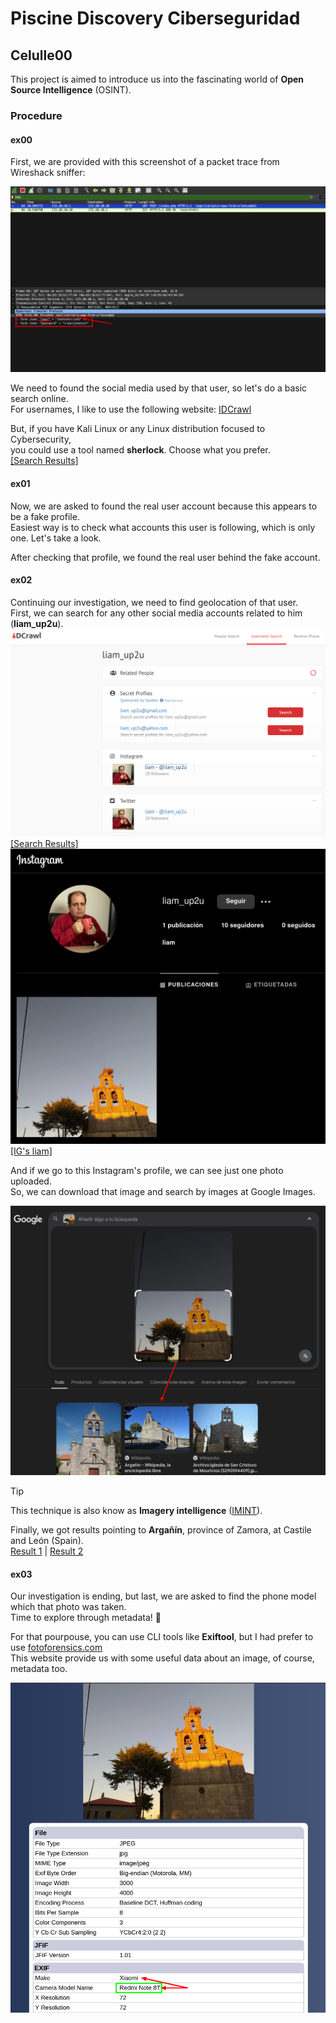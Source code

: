 # Piscine Discovery Ciberseguridad

## Celulle00

This project is aimed to introduce us into the fascinating world of **Open Source Intelligence** (OSINT).

### Procedure

#### ex00

First, we are provided with this screenshot of a packet trace from Wireshack sniffer:

![Packet Trace from Wireshack](/.assets/packet_trace.png)

We need to found the social media used by that user, so let's do a basic search online.<br>
For usernames, I like to use the following website: [IDCrawl](https://www.idcrawl.com)

But, if you have Kali Linux or any Linux distribution focused to Cybersecurity,<br>
you could use a tool named **sherlock**. Choose what you prefer.
<br>
[[Search Results]](https://www.idcrawl.com/u/ihatetetris42)

<!-- link to image for X reference -->

#### ex01

Now, we are asked to found the real user account because this appears to be a fake profile.<br>
Easiest way is to check what accounts this user is following, which is only one. Let's take a look.

<!-- insert image to following users -->

After checking that profile, we found the real user behind the fake account.

<!-- inser image to header of X account -->

#### ex02

Continuing our investigation, we need to find geolocation of that user.<br>
First, we can search for any other social media accounts related to him (**liam_up2u**).
<br>
![IDCrawl for Liam](/.assets/liam_idcrawl.png)
[[Search Results]](https://www.idcrawl.com/u/liam_up2u)
<br>
![Liam's Instagram Profile](/.assets/liam_ig.png)
[[IG's liam]](https://www.instagram.com/liam_up2u/)

And if we go to this Instagram's profile, we can see just one photo uploaded.<br>
So, we can download that image and search by images at Google Images.

![Liam's Location](/.assets/liam_location.png)

> [!TIP]
> This technique is also know as **Imagery intelligence** ([IMINT](https://en.wikipedia.org/wiki/Imagery_intelligence)).

Finally, we got results pointing to **Argañín**, province of Zamora, at Castile and León (Spain).
<br>
[Result 1](https://es.wikipedia.org/wiki/Arga%C3%B1%C3%ADn) | [Result 2](https://pueblosdesayago.com/2020/10/25/la-iglesia-de-la-natividad-de-la-virgen-de-arganin/)

#### ex03

Our investigation is ending, but last, we are asked to find the phone model which that photo was taken.<br>
Time to explore through metadata! :mag_right:

For that pourpouse, you can use CLI tools like **Exiftool**, but I had prefer to use [fotoforensics.com](https://fotoforensics.com)
<br>
This website provide us with some useful data about an image, of course, metadata too.

![Image Metadata](/.assets/fotoforensics_tool.png)


